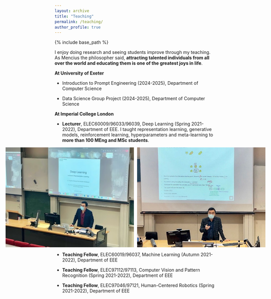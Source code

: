 ```yaml
---
layout: archive
title: "Teaching"
permalink: /teaching/
author_profile: true
---
```

{% include base_path %}

I enjoy doing research and seeing students improve through my teaching. As Mencius the philosopher said, **attracting talented individuals from all over the world and educating them is one of the greatest joys in life**.  

**At University of Exeter**

- Introduction to Prompt Engineering (2024-2025), Department of Computer Science

- Data Science Group Project (2024-2025), Department of Computer Science

**At Imperial College London**

- **Lecturer**, ELEC60009/96033/96039, Deep Learning (Spring 2021-2022), Department of EEE. I taught representation learning, generative models, reinforcement learning, hyperparameters and meta-learning to **more than 100 MEng and MSc students**. 

<div style="display: flex; justify-content: center;">
  <img src="/images/teaching-DL-1.jpg" alt="image1" width="400" style="margin-right: 10px;">
  <img src="/images/teaching-DL-2.png" alt="image2" width="400">
</div>

- **Teaching Fellow**, ELEC60019/96037, Machine Learning (Autumn 2021-2022),  Department of EEE

- **Teaching Fellow**, ELEC97112/97113, Computer Vision and Pattern Recognition (Spring 2021-2022), Department of EEE

- **Teaching Fellow**, ELEC97046/97121, Human-Centered Robotics (Spring 2021-2022), Department of EEE

